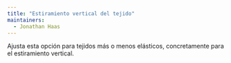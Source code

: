 ```yaml
---
title: "Estiramiento vertical del tejido"
maintainers:
  - Jonathan Haas
---
```


Ajusta esta opción para tejidos más o menos elásticos, concretamente para el estiramiento vertical.

